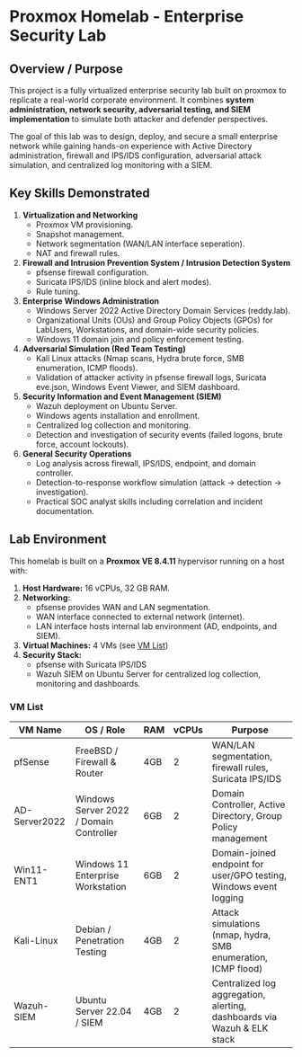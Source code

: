# Proxmox Homelab - Enterprise Security Lab 


## Overview / Purpose
This project is a fully virtualized enterprise security lab built on proxmox to replicate a real-world corporate environment. It combines **system administration, network security, adversarial testing, and SIEM implementation** to simulate both attacker and defender perspectives.

The goal of this lab was to design, deploy, and secure a small enterprise network while gaining hands-on experience with Active Directory administration, firewall and IPS/IDS configuration, adversarial attack simulation, and centralized log monitoring with a SIEM.


## Key Skills Demonstrated
1. **Virtualization and Networking**
   - Proxmox VM provisioning.
   - Snapshot management.
   - Network segmentation (WAN/LAN interface seperation).
   - NAT and firewall rules.
2. **Firewall and Intrusion Prevention System / Intrusion Detection System**
   - pfsense firewall configuration.
   - Suricata IPS/IDS (inline block and alert modes).
   - Rule tuning.
3. **Enterprise Windows Administration**
   - Windows Server 2022 Active Directory Domain Services (reddy.lab).
   - Organizational Units (OUs) and Group Policy Objects (GPOs) for LabUsers, Workstations, and domain-wide security policies.
   - Windows 11 domain join and policy enforcement testing.
4. **Adversarial Simulation (Red Team Testing)**
   - Kali Linux attacks (Nmap scans, Hydra brute force, SMB enumeration, ICMP floods).
   - Validation of attacker activity in pfsense firewall logs, Suricata eve.json, Windows Event Viewer, and SIEM dashboard.
5. **Security Information and Event Management (SIEM)**
   - Wazuh deployment on Ubuntu Server.
   - Windows agents installation and enrollment.
   - Centralized log collection and monitoring.
   - Detection and investigation of security events (failed logons, brute force, account lockouts).
6. **General Security Operations**
   - Log analysis across firewall, IPS/IDS, endpoint, and domain controller.
   - Detection-to-response workflow simulation (attack -> detection -> investigation).
   - Practical SOC analyst skills including correlation and incident documentation.

## Lab Environment
This homelab is built on a **Proxmox VE 8.4.11** hypervisor running on a host with:
1. **Host Hardware:** 16 vCPUs, 32 GB RAM.
2. **Networking:**
   - pfsense provides WAN and LAN segmentation.
   - WAN interface connected to external network (internet).
   - LAN interface hosts internal lab environment (AD, endpoints, and SIEM).
3. **Virtual Machines:** 4 VMs (see [VM List](#vm-list))
4. **Security Stack:**
   - pfsense with Suricata IPS/IDS
   - Wazuh SIEM on Ubuntu Server for centralized log collection, monitoring and dashboards.

### VM List
| VM Name          | OS / Role                          | RAM | vCPUs | Purpose                                                                 |
|------------------|-------------------------------------|-----|-------|-------------------------------------------------------------------------|
| pfSense          | FreeBSD / Firewall & Router         | 4GB | 2     | WAN/LAN segmentation, firewall rules, Suricata IPS/IDS                  |
| AD-Server2022    | Windows Server 2022 / Domain Controller | 6GB | 2 | Domain Controller, Active Directory, Group Policy management            |
| Win11-ENT1       | Windows 11 Enterprise Workstation   | 6GB | 2     | Domain-joined endpoint for user/GPO testing, Windows event logging      |
| Kali-Linux       | Debian / Penetration Testing        | 4GB | 2     | Attack simulations (nmap, hydra, SMB enumeration, ICMP flood)           |
| Wazuh-SIEM       | Ubuntu Server 22.04 / SIEM          | 4GB | 2     | Centralized log aggregation, alerting, dashboards via Wazuh & ELK stack |


